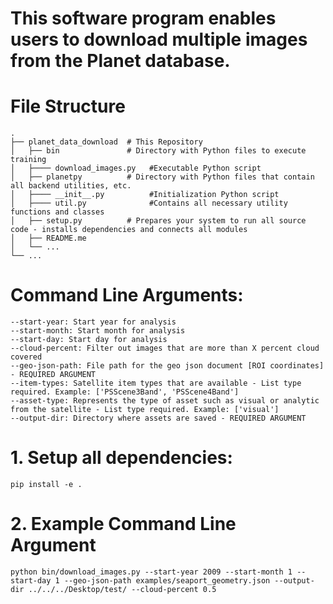 # This software program enables users to download multiple images from the Planet database. 
  
# File Structure
    .
    ├── planet_data_download  # This Repository
    │   ├── bin               # Directory with Python files to execute training
    │   ├──── download_images.py   #Executable Python script
    │   ├── planetpy          # Directory with Python files that contain all backend utilities, etc. 
    │   ├──── __init__.py          #Initialization Python script
    │   ├──── util.py              #Contains all necessary utility functions and classes
    │   ├── setup.py          # Prepares your system to run all source code - installs dependencies and connects all modules
    │   ├── README.me           
    │   └── ...                
    └── ...

# Command Line Arguments:
    --start-year: Start year for analysis
    --start-month: Start month for analysis
    --start-day: Start day for analysis
    --cloud-percent: Filter out images that are more than X percent cloud covered
    --geo-json-path: File path for the geo json document [ROI coordinates] - REQUIRED ARGUMENT
    --item-types: Satellite item types that are available - List type required. Example: ['PSScene3Band', 'PSScene4Band']
    --asset-type: Represents the type of asset such as visual or analytic from the satellite - List type required. Example: ['visual']
    --output-dir: Directory where assets are saved - REQUIRED ARGUMENT
    

# 1. Setup all dependencies:
    pip install -e .
  
# 2. Example Command Line Argument
    python bin/download_images.py --start-year 2009 --start-month 1 --start-day 1 --geo-json-path examples/seaport_geometry.json --output-dir ../../../Desktop/test/ --cloud-percent 0.5




    

    
    
    
    
 
 

    

